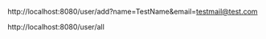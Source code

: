 http://localhost:8080/user/add?name=TestName&email=testmail@test.com

http://localhost:8080/user/all
